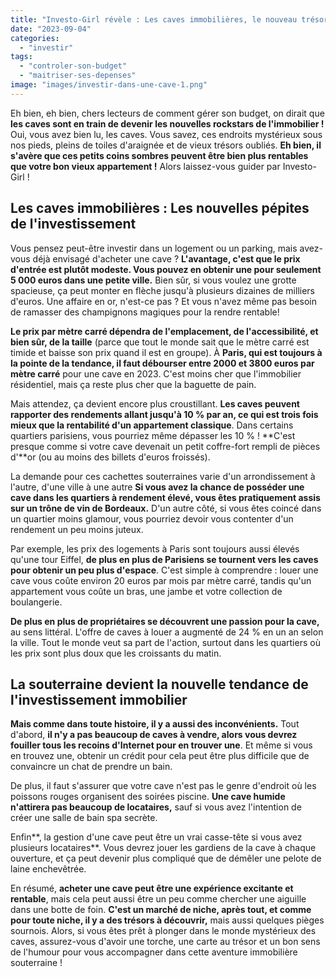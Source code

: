 ```yaml
---
title: "Investo-Girl révèle : Les caves immobilières, le nouveau trésor de l'investissement !"
date: "2023-09-04"
categories: 
  - "investir"
tags: 
  - "controler-son-budget"
  - "maitriser-ses-depenses"
image: "images/investir-dans-une-cave-1.png"
---
```


Eh bien, eh bien, chers lecteurs de comment gérer son budget, on dirait que **les caves sont en train de devenir les nouvelles rockstars de l'immobilier !** Oui, vous avez bien lu, les caves. Vous savez, ces endroits mystérieux sous nos pieds, pleins de toiles d'araignée et de vieux trésors oubliés. **Eh bien, il s'avère que ces petits coins sombres peuvent être bien plus rentables que votre bon vieux appartement !** Alors laissez-vous guider par Investo-Girl !

## Les caves immobilières : Les nouvelles pépites de l'investissement

Vous pensez peut-être investir dans un logement ou un parking, mais avez-vous déjà envisagé d'acheter une cave ? **L'avantage, c'est que le prix d'entrée est plutôt modeste. Vous pouvez en obtenir une pour seulement 5 000 euros dans une petite ville.** Bien sûr, si vous voulez une grotte spacieuse, ça peut monter en flèche jusqu'à plusieurs dizaines de milliers d'euros. Une affaire en or, n'est-ce pas ? Et vous n'avez même pas besoin de ramasser des champignons magiques pour la rendre rentable!

**Le prix par mètre carré dépendra de l'emplacement, de l'accessibilité, et bien sûr, de la taille** (parce que tout le monde sait que le mètre carré est timide et baisse son prix quand il est en groupe). À **Paris, qui est toujours à la pointe de la tendance, il faut débourser entre 2000 et 3800 euros par mètre carré** pour une cave en 2023. C'est moins cher que l'immobilier résidentiel, mais ça reste plus cher que la baguette de pain.

Mais attendez, ça devient encore plus croustillant. **Les caves peuvent rapporter des rendements allant jusqu'à 10 % par an, ce qui est trois fois mieux que la rentabilité d'un appartement classique**. Dans certains quartiers parisiens, vous pourriez même dépasser les 10 % ! **C'est presque comme si votre cave devenait un petit coffre-fort rempli de pièces d'**or (ou au moins des billets d'euros froissés).

La demande pour ces cachettes souterraines varie d'un arrondissement à l'autre, d'une ville à une autre **Si vous avez la chance de posséder une cave dans les quartiers à rendement élevé, vous êtes pratiquement assis sur un trône de vin de Bordeaux.** D'un autre côté, si vous êtes coincé dans un quartier moins glamour, vous pourriez devoir vous contenter d'un rendement un peu moins juteux.

Par exemple, les prix des logements à Paris sont toujours aussi élevés qu'une tour Eiffel, **de plus en plus de Parisiens se tournent vers les caves pour obtenir un peu plus d'espace**. C'est simple à comprendre : louer une cave vous coûte environ 20 euros par mois par mètre carré, tandis qu'un appartement vous coûte un bras, une jambe et votre collection de boulangerie.

**De plus en plus de propriétaires se découvrent une passion pour la cave,** au sens littéral. L'offre de caves à louer a augmenté de 24 % en un an selon la ville. Tout le monde veut sa part de l'action, surtout dans les quartiers où les prix sont plus doux que les croissants du matin.

## **La souterraine devient la nouvelle tendance de l'investissement immobilier**

**Mais comme dans toute histoire, il y a aussi des inconvénients.** Tout d'abord, **il n'y a pas beaucoup de caves à vendre, alors vous devrez fouiller tous les recoins d'Internet pour en trouver une**. Et même si vous en trouvez une, obtenir un crédit pour cela peut être plus difficile que de convaincre un chat de prendre un bain.

De plus, il faut s'assurer que votre cave n'est pas le genre d'endroit où les poissons rouges organisent des soirées piscine. **Une cave humide n'attirera pas beaucoup de locataires,** sauf si vous avez l'intention de créer une salle de bain spa secrète.

Enfin**, la gestion d'une cave peut être un vrai casse-tête si vous avez plusieurs locataires**. Vous devrez jouer les gardiens de la cave à chaque ouverture, et ça peut devenir plus compliqué que de démêler une pelote de laine enchevêtrée.

En résumé, **acheter une cave peut être une expérience excitante et rentable**, mais cela peut aussi être un peu comme chercher une aiguille dans une botte de foin. **C'est un marché de niche, après tout, et comme pour toute niche, il y a des trésors à découvrir,** mais aussi quelques pièges sournois. Alors, si vous êtes prêt à plonger dans le monde mystérieux des caves, assurez-vous d'avoir une torche, une carte au trésor et un bon sens de l'humour pour vous accompagner dans cette aventure immobilière souterraine !
